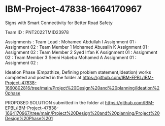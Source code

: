 # IBM-Project-47838-1664170967
Signs with Smart Connectivity for Better Road Safety

Team ID : PNT2022TMID23978



Assignments :
Team Lead :
Mohamed Abdullah I
Assignment 01 :
Assignment 02 : 
Team Member 1
Mohamed Abusalih K
Assignment 01 : 
Assignment 02 : 
Team Member 2
Syed Irfan K
Assignment 01 : 
Assignment 02 : 
Team Member 3
Seeni Habebu Mohamed A
Assignment 01 : 
Assignment 02 : 

Ideation Phase (Empathize, Defining problem statement,Ideation) works completed and posted in the folder at https://github.com/IBM-EPBL/IBM-Project-47838-1660802816/tree/main/Project%20Design%20and%20planning/Ideation%20phase

PROPOSED SOLUTION submitted in the folder at https://github.com/IBM-EPBL/IBM-Project-47838-1664170967/tree/main/Project%20Design%20and%20planning/Project%20Design%20Phase%201
